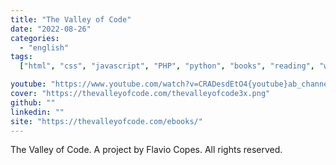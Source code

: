 ```yaml
---
title: "The Valley of Code"
date: "2022-08-26"
categories:
  - "english"
tags:
  ["html", "css", "javascript", "PHP", "python", "books", "reading", "website"]

youtube: "https://www.youtube.com/watch?v=CRADesdEtO4{youtube}ab_channel=MohammedBesar-%D9%85%D8%AD%D9%85%D8%AF%D8%A8%D9%8A%D8%B5%D8%A7%D8%B1"
cover: "https://thevalleyofcode.com/thevalleyofcode3x.png"
github: ""
linkedin: ""
site: "https://thevalleyofcode.com/ebooks/"
---
```


The Valley of Code. A project by Flavio Copes. All rights reserved.

